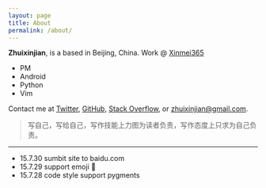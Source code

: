 ```yaml
---
layout: page
title: About
permalink: /about/
---
```


**Zhuixinjian**, is a  based in Beijing, China. Work @ [Xinmei365][4]

- PM
- Android
- Python
- Vim

Contact me at [Twitter][1], [GitHub][2], [Stack Overflow][3], or <zhuixinjian@gmail.com>.

[1]: https://twitter.com/zhuixinjian
[2]: https://github.com/zhuixinjian
[3]: http://stackoverflow.com/users/499743/zhuixinjian
[4]: http://www.xinmei365.com/

> 写自己，写给自己，写作技能上力图为读者负责，写作态度上只求为自己负责。

---
- 15.7.30 sumbit site to baidu.com
- 15.7.29 support emoji :100:
- 15.7.28 code style support pygments